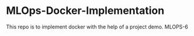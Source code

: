 # MLOps-Docker-Implementation
This repo is to implement docker with the help of a project demo.
MLOPS-6
